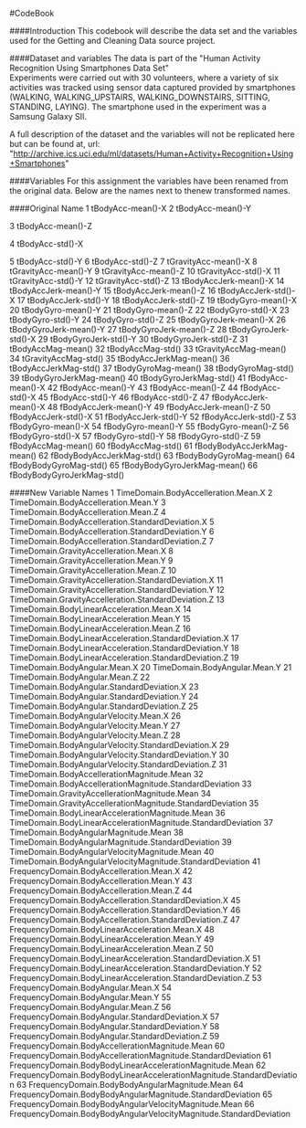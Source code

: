 #CodeBook

####Introduction 
This codebook will describe the data set and the variables used for the Getting and Cleaning Data source project. 

####Dataset and variables
The data is part of the "Human Activity Recognition Using Smartphones Data Set"  
Experiments were carried out with 30 volunteers, where a variety of six activities  was tracked using sensor data captured provided by smartphones (WALKING, WALKING_UPSTAIRS, WALKING_DOWNSTAIRS, SITTING, STANDING, LAYING). The smartphone used in the experiment was a Samsung Galaxy SII. 

A full description of the dataset and the variables will not be replicated here but can be found at, url: "http://archive.ics.uci.edu/ml/datasets/Human+Activity+Recognition+Using+Smartphones"

####Variables
For this assignment the variables have been renamed from the original data.
Below are the names next to thenew transformed names.  

####Original Name 
1	tBodyAcc-mean()-X
2	tBodyAcc-mean()-Y

3	tBodyAcc-mean()-Z

4	tBodyAcc-std()-X

5	tBodyAcc-std()-Y
6	tBodyAcc-std()-Z
7	tGravityAcc-mean()-X
8	tGravityAcc-mean()-Y
9	tGravityAcc-mean()-Z
10	tGravityAcc-std()-X
11	tGravityAcc-std()-Y
12	tGravityAcc-std()-Z
13	tBodyAccJerk-mean()-X
14	tBodyAccJerk-mean()-Y
15	tBodyAccJerk-mean()-Z
16	tBodyAccJerk-std()-X
17	tBodyAccJerk-std()-Y
18	tBodyAccJerk-std()-Z
19	tBodyGyro-mean()-X
20	tBodyGyro-mean()-Y
21	tBodyGyro-mean()-Z
22	tBodyGyro-std()-X
23	tBodyGyro-std()-Y
24	tBodyGyro-std()-Z
25	tBodyGyroJerk-mean()-X
26	tBodyGyroJerk-mean()-Y
27	tBodyGyroJerk-mean()-Z
28	tBodyGyroJerk-std()-X
29	tBodyGyroJerk-std()-Y
30	tBodyGyroJerk-std()-Z
31	tBodyAccMag-mean()
32	tBodyAccMag-std()
33	tGravityAccMag-mean()
34	tGravityAccMag-std()
35	tBodyAccJerkMag-mean()
36	tBodyAccJerkMag-std()
37	tBodyGyroMag-mean()
38	tBodyGyroMag-std()
39	tBodyGyroJerkMag-mean()
40	tBodyGyroJerkMag-std()
41	fBodyAcc-mean()-X
42	fBodyAcc-mean()-Y
43	fBodyAcc-mean()-Z
44	fBodyAcc-std()-X
45	fBodyAcc-std()-Y
46	fBodyAcc-std()-Z
47	fBodyAccJerk-mean()-X
48	fBodyAccJerk-mean()-Y
49	fBodyAccJerk-mean()-Z
50	fBodyAccJerk-std()-X
51	fBodyAccJerk-std()-Y
52	fBodyAccJerk-std()-Z
53	fBodyGyro-mean()-X
54	fBodyGyro-mean()-Y
55	fBodyGyro-mean()-Z
56	fBodyGyro-std()-X
57	fBodyGyro-std()-Y
58	fBodyGyro-std()-Z
59	fBodyAccMag-mean()
60	fBodyAccMag-std()
61	fBodyBodyAccJerkMag-mean()
62	fBodyBodyAccJerkMag-std()
63	fBodyBodyGyroMag-mean()
64	fBodyBodyGyroMag-std()
65	fBodyBodyGyroJerkMag-mean()
66	fBodyBodyGyroJerkMag-std()


####New Variable Names 
1	TimeDomain.BodyAccelleration.Mean.X
2	TimeDomain.BodyAccelleration.Mean.Y
3	TimeDomain.BodyAccelleration.Mean.Z
4	TimeDomain.BodyAccelleration.StandardDeviation.X
5	TimeDomain.BodyAccelleration.StandardDeviation.Y
6	TimeDomain.BodyAccelleration.StandardDeviation.Z
7	TimeDomain.GravityAccelleration.Mean.X
8	TimeDomain.GravityAccelleration.Mean.Y
9	TimeDomain.GravityAccelleration.Mean.Z
10	TimeDomain.GravityAccelleration.StandardDeviation.X
11	TimeDomain.GravityAccelleration.StandardDeviation.Y
12	TimeDomain.GravityAccelleration.StandardDeviation.Z
13	TimeDomain.BodyLinearAcceleration.Mean.X
14	TimeDomain.BodyLinearAcceleration.Mean.Y
15	TimeDomain.BodyLinearAcceleration.Mean.Z
16	TimeDomain.BodyLinearAcceleration.StandardDeviation.X
17	TimeDomain.BodyLinearAcceleration.StandardDeviation.Y
18	TimeDomain.BodyLinearAcceleration.StandardDeviation.Z
19	TimeDomain.BodyAngular.Mean.X
20	TimeDomain.BodyAngular.Mean.Y
21	TimeDomain.BodyAngular.Mean.Z
22	TimeDomain.BodyAngular.StandardDeviation.X
23	TimeDomain.BodyAngular.StandardDeviation.Y
24	TimeDomain.BodyAngular.StandardDeviation.Z
25	TimeDomain.BodyAngularVelocity.Mean.X
26	TimeDomain.BodyAngularVelocity.Mean.Y
27	TimeDomain.BodyAngularVelocity.Mean.Z
28	TimeDomain.BodyAngularVelocity.StandardDeviation.X
29	TimeDomain.BodyAngularVelocity.StandardDeviation.Y
30	TimeDomain.BodyAngularVelocity.StandardDeviation.Z
31	TimeDomain.BodyAccellerationMagnitude.Mean
32	TimeDomain.BodyAccellerationMagnitude.StandardDeviation
33	TimeDomain.GravityAccellerationMagnitude.Mean
34	TimeDomain.GravityAccellerationMagnitude.StandardDeviation
35	TimeDomain.BodyLinearAccelerationMagnitude.Mean
36	TimeDomain.BodyLinearAccelerationMagnitude.StandardDeviation
37	TimeDomain.BodyAngularMagnitude.Mean
38	TimeDomain.BodyAngularMagnitude.StandardDeviation
39	TimeDomain.BodyAngularVelocityMagnitude.Mean
40	TimeDomain.BodyAngularVelocityMagnitude.StandardDeviation
41	FrequencyDomain.BodyAccelleration.Mean.X
42	FrequencyDomain.BodyAccelleration.Mean.Y
43	FrequencyDomain.BodyAccelleration.Mean.Z
44	FrequencyDomain.BodyAccelleration.StandardDeviation.X
45	FrequencyDomain.BodyAccelleration.StandardDeviation.Y
46	FrequencyDomain.BodyAccelleration.StandardDeviation.Z
47	FrequencyDomain.BodyLinearAcceleration.Mean.X
48	FrequencyDomain.BodyLinearAcceleration.Mean.Y
49	FrequencyDomain.BodyLinearAcceleration.Mean.Z
50	FrequencyDomain.BodyLinearAcceleration.StandardDeviation.X
51	FrequencyDomain.BodyLinearAcceleration.StandardDeviation.Y
52	FrequencyDomain.BodyLinearAcceleration.StandardDeviation.Z
53	FrequencyDomain.BodyAngular.Mean.X
54	FrequencyDomain.BodyAngular.Mean.Y
55	FrequencyDomain.BodyAngular.Mean.Z
56	FrequencyDomain.BodyAngular.StandardDeviation.X
57	FrequencyDomain.BodyAngular.StandardDeviation.Y
58	FrequencyDomain.BodyAngular.StandardDeviation.Z
59	FrequencyDomain.BodyAccellerationMagnitude.Mean
60	FrequencyDomain.BodyAccellerationMagnitude.StandardDeviation
61	FrequencyDomain.BodyBodyLinearAccelerationMagnitude.Mean
62	FrequencyDomain.BodyBodyLinearAccelerationMagnitude.StandardDeviation
63	FrequencyDomain.BodyBodyAngularMagnitude.Mean
64	FrequencyDomain.BodyBodyAngularMagnitude.StandardDeviation
65	FrequencyDomain.BodyBodyAngularVelocityMagnitude.Mean
66	FrequencyDomain.BodyBodyAngularVelocityMagnitude.StandardDeviation


